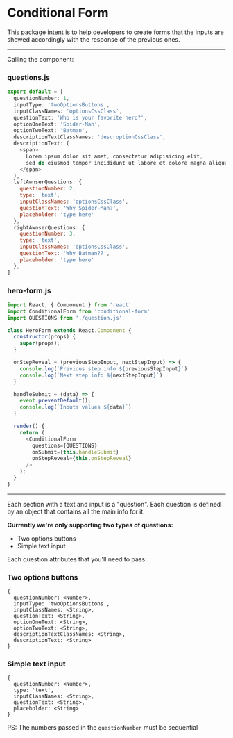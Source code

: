 # Conditional Form

This package intent is to help developers to create forms that the inputs
are showed accordingly with the response of the previous ones.

---

Calling the component:

### questions.js
```javascript
export default = [
  questionNumber: 1,
  inputType: 'twoOptionsButtons',
  inputClassNames: 'optionsCssClass',
  questionText: 'Who is your favorite hero?',
  optionOneText: 'Spider-Man',
  optionTwoText: 'Batman',
  descriptionTextClassNames: 'descroptionCssClass',
  descriptionText: (
    <span>
      Lorem ipsum dolor sit amet, consectetur adipisicing elit,
      sed do eiusmod tempor incididunt ut labore et dolore magna aliqua.
    </span>
  ),
  leftAwnserQuestions: {
    questionNumber: 2,
    type: 'text',
    inputClassNames: 'optionsCssClass',
    questionText: 'Why Spider-Man?',
    placeholder: 'type here'
  },
  rightAwnserQuestions: {
    questionNumber: 3,
    type: 'text',
    inputClassNames: 'optionsCssClass',
    questionText: 'Why Batman??',
    placeholder: 'type here'
  },
]
```

### hero-form.js
```javascript
import React, { Component } from 'react'
import ConditionalForm from 'conditional-form'
import QUESTIONS from './question.js'

class HeroForm extends React.Component {
  constructor(props) {
    super(props);
  }

  onStepReveal = (previousStepInput, nextStepInput) => {
    console.log(`Previous step info ${previousStepInput}`)
    console.log(`Next step info ${nextStepInput}`)
  }

  handleSubmit = (data) => {
    event.preventDefault();
    console.log(`Inputs values ${data}`)
  }

  render() {
    return (
      <ConditionalForm
        questions={QUESTIONS}
        onSubmit={this.handleSubmit}
        onStepReveal={this.onStepReveal}
      />
    );
  }
}
```

---

Each section with a text and input is a "question". Each question is defined
by an object that contains all the main info for it.

**Currently we're only supporting two types of questions:**
- Two options buttons
- Simple text input

Each question attributes that you'll need to pass:

### Two options buttons
```
{
  questionNumber: <Number>,
  inputType: 'twoOptionsButtons',
  inputClassNames: <String>,
  questionText: <String>,
  optionOneText: <String>,
  optionTwoText: <String>,
  descriptionTextClassNames: <String>,
  descriptionText: <String>
}
```  


### Simple text input
```
{
  questionNumber: <Number>,
  type: 'text',
  inputClassNames: <String>,
  questionText: <String>,
  placeholder: <String>
}
```  

PS: The numbers passed in the `questionNumber` must be sequential
